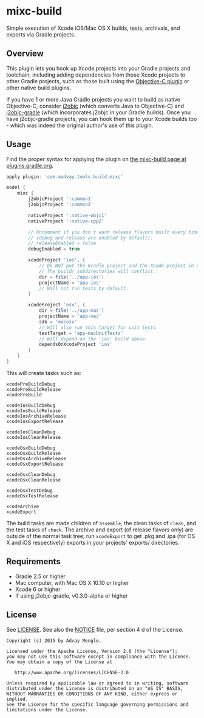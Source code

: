# mixc-build
Simple execution of Xcode iOS/Mac OS X builds, tests, archivals, and exports via Gradle projects.

## Overview
This plugin lets you hook up Xcode projects into your Gradle projects and toolchain,
including adding dependencies from those Xcode projects to other Gradle projects,
such as those built using the
[Objective-C plugin](https://docs.gradle.org/current/userguide/nativeBinaries.html)
or other native build plugins.

If you have 1 or more Java Gradle projects you want to build as native Objective-C,
consider [j2objc](https://github.com/google/j2objc) (which converts Java to Objective-C)
and [j2objc-gradle](https://github.com/j2objc-contrib/j2objc-gradle)
(which incorporates j2objc in your Gradle builds).  Once you have j2objc-gradle projects,
you can hook them up to your Xcode builds too - which was indeed the original author's
use of this plugin.

## Usage
Find the proper syntax for applying the plugin on [the mixc-build page at plugins.gradle.org](https://plugins.gradle.org/plugin/com.madvay.tools.build.mixc).

```gradle
apply plugin: 'com.madvay.tools.build.mixc'

model {
    mixc {
        j2objcProject ':common1'
        j2objcProject ':common2'

        nativeProject ':native-objc1'
        nativeProject ':native-cpp2'

        // Uncomment if you don't want release flavors built every time.
        // (debug and release are enabled by default).
        // releaseEnabled = false
        debugEnabled = true

        xcodeProject 'ios', {
            // Do NOT put the Gradle project and the Xcode project in the same directory./
            // The build/ subdirectories will conflict.
            dir = file('../app-ios')
            projectName = 'app-ios'
            // Will not run tests by default.
        }

        xcodeProject 'osx', {
            dir = file('../app-mac')
            projectName = 'app-mac'
            sdk = 'macosx'
            // Will also run this target for unit tests.
            testTarget = 'app-macUnitTests'
            // Will depend on the 'ios' build above.
            dependsOnXcodeProject 'ios'
        }
    }
}
```

This will create tasks such as:

```
xcodePreBuildDebug
xcodePreBuildRelease
xcodePreBuild

xcodeIosBuildDebug
xcodeIosBuildRelease
xcodeIosArchiveRelease
xcodeIosExportRelease

xcodeIosCleanDebug
xcodeIosCleanRelease

xcodeOsxBuildDebug
xcodeOsxBuildRelease
xcodeOsxArchiveRelease
xcodeOsxExportRelease

xcodeOsxCleanDebug
xcodeOsxCleanRelease

xcodeOsxTestDebug
xcodeOsxTestRelease

xcodeArchive
xcodeExport
```

The build tasks are made children of `assemble`, the clean tasks of `clean`,
and the test tasks of `check`.  The archive and export (of release flavors
only) are outside of the normal task tree; run `xcodeExport` to get .pkg
and .ipa (for OS X and iOS respectively) exports in your projects' exports/
directories.

## Requirements
- Gradle 2.5 or higher
- Mac computer, with Mac OS X 10.10 or higher
- Xcode 6 or higher
- If using j2objc-gradle, v0.3.0-alpha or higher

## License
See [LICENSE](LICENSE).
See also the [NOTICE](NOTICE) file, per section 4 d of the License.

```
Copyright (c) 2015 by Advay Mengle.

Licensed under the Apache License, Version 2.0 (the "License");
you may not use this software except in compliance with the License.
You may obtain a copy of the License at

   http://www.apache.org/licenses/LICENSE-2.0

Unless required by applicable law or agreed to in writing, software
distributed under the License is distributed on an "AS IS" BASIS,
WITHOUT WARRANTIES OR CONDITIONS OF ANY KIND, either express or implied.
See the License for the specific language governing permissions and
limitations under the License.
```

